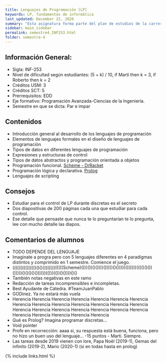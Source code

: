 ```yaml
---
title: Lenguajes de Programación [LP]
keywords: LP, fundamentos de informática
last_updated: December 22, 2020
summary: "Esta asignatura forma parte del plan de estudios de la carrera Ingeniería Civil Informática, conducente a la Licenciatura en Ciencias de la Ingeniería. El propósito de esta es dar conocer los conceptos más relevantes asociados al diseño de lenguajes y los principales paradigmas de programación, que permitan al estudiante evaluar críticamente diferentes lenguajes de programación y elegir el más adecuado, para resolver un determinado tipo de problema de programación y facilitar el aprendizaje de nuevos lenguajes."
sidebar: main_sidebar
permalink: semestre4_INF253.html
folder: semestre-4
---
```



## Información General:
* Sigla: INF-253
* Nivel de dificultad según estudiantes: (5 + k) / 10, if Martí then k = 3, if Roberto then k = 2
* Créditos USM: 3
* Créditos SCT: 5
* Prerrequisitos: EDD
* Eje formativo: Programación Avanzada-Ciencias de la Ingeniería.
* Semestre en que se dicta: Par e impar


## Contenidos

* Introducción general al desarrollo de los lenguajes de programación
* Elementos de lenguajes formales en el diseño de lenguajes de programación
* Tipos de datos en diferentes lenguajes de programación
* Expresiones y estructuras de control
* Tipos de datos abstractos y programación orientada a objetos
* Programación funcional. [Scheme - DrRacket][1]
* Programación lógica y declarativa. [Prolog][2]
* Lenguajes de scripting


## Consejos

* Estudiar para el control de LP durante discretas es el secreto
* Dos diapositivas de 200 páginas cada una que estudiar para cada control.
* Ese detalle que pensaste que nunca te lo preguntarían te lo pregunta, lee con mucho detalle las diapos.


## Comentarios de alumnos

* TODO DEPENDE DEL LENGUAJE
* Imaginate a progra pero con 5 lenguajes diferentes en 4 paradigmas distintos y comprimido en 1 semestre. Comience el juego.
* (((((((((((((()()()(((((((((((((Scheme)()))())()())))()))))()()))))())))))(((()()())()))))()()()()())))))(()))(())()())))()()
* También notas negativas en este ramo
* Redacción de tareas incomprensibles e incompletas.
* Best Ayudante de Cátedra. #TeamJuanPablo 
* GODinez. Ya no estará más vuela 
* Herencia Herencia Herencia Herencia Herencia Herencia Herencia Herencia Herencia Herencia Herencia Herencia Herencia Herencia Herencia Herencia Herencia Herencia Herencia Herencia Herencia Herencia Herencia Herencia Herencia Herencia
* Qué es Prolog? Imagina programar discretas...
* Void pointer
* Profe en recorrección: aaaa si, su respuesta está buena, funciona, pero no hizo un buen uso del lenguaje... -15 puntos - Martí. Siempre.
* Las tareas desde 2019 vienen con lore, Papa Noél (2019-1), Gemas del infinito (2019-2), Mario (2020-1) (si en todas hasta en prolog)


[1]: http://racket-lang.org/download/
[2]: https://www.swi-prolog.org/download/stable

{% include links.html %}
